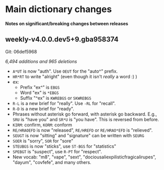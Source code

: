 # Main dictionary changes

#### Notes on significant/breaking changes between releases

## weekly-v4.0.0.dev5+9.gba958374

Git: 06def5968

*6,494 additions and 965 deletions*

- `A*UT` is now "auth". Use `OEUT` for the "auto^" prefix.
- `HR*RT` to write "alright" (even though it isn't *really* a word :) )
- ex:
  - Prefix "ex^" is `EBGS`
  - Word "ex" is `*EBGS`
  - Suffix "^ex" is `KWREBGS` or `SKWREBGS`
- `R-L` is a new brief for "really". Use `-RL` for "recall".
- `R-D` is a new brief for "ready".
- Phrases without asterisk go forward, with asterisk go backward. E.g., `SRU` is "have you" and `SR*U` is "you have". This is reversed from before.
- `KIRM`: confirm, `KORM`: conform
- `RE/HRAOEFD` is now "released", `RE/HREFD` or `RE/HRAO*EFD` is "relieved".
- `SEUGT` is now "sitting" and "signature" can be written with `SEURG`
- `SOER` is "sorry", `SOR` for "sore"
- `STEUBGS` is now "sticks", use `ST-BGS` for "statistics"
- `SPEBGT` is "suspect", use `R-PT` for "respect".
- New vocab: "m8", "vape", "sext", "dociousaliexpilisticfragicalirupes", "dayum", "covfefe", and many others.
